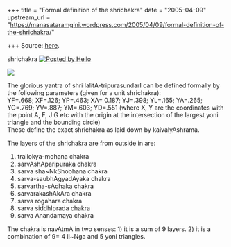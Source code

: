 +++
title = "Formal definition of the shrichakra"
date = "2005-04-09"
upstream_url = "https://manasataramgini.wordpress.com/2005/04/09/formal-definition-of-the-shrichakra/"

+++
Source: [here](https://manasataramgini.wordpress.com/2005/04/09/formal-definition-of-the-shrichakra/).



shrichakra [![Posted by Hello](https://i0.wp.com/photos1.blogger.com/pbh.gif)](http://www.hello.com/)

[![](https://i0.wp.com/photos1.blogger.com/img/133/1300/400/shrichakra1.jpg)](http://photos1.blogger.com/img/133/1300/640/shrichakra.jpg)

The glorious yantra of shri lalitA-tripurasundarI can be defined formally by the following parameters (given for a unit shrichakra):  
YF=.668; XF=.126; YP=.463; XA= 0.187; YJ=.398; YL=.165; YA=.265; YG=.769; YV=.887; YM=.603; YD=.551 (where X, Y are the coordinates with the point A, F, J G etc with the origin at the intersection of the largest yoni triangle and the bounding circle)  
These define the exact shrichakra as laid down by kaivalyAshrama.

The layers of the shrichakra are from outside in are:  
1) trailokya-mohana chakra  
2) sarvAshAparipuraka chakra  
3) sarva sha\~NkShobhana chakra  
4) sarva-saubhAgyadAyaka chakra  
5) sarvartha-sAdhaka chakra  
6) sarvarakashAkAra chakra  
7) sarva rogahara chakra  
8) sarva siddhIprada chakra  
9) sarva Anandamaya chakra

The chakra is navAtmA in two senses: 1) it is a sum of 9 layers. 2) it is a combination of 9= 4 li\~Nga and 5 yoni triangles.  
  

